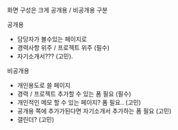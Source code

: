 화면 구성은 크게
공개용 / 비공개용 구분

공개용
 - 담당자가 볼수있는 페이지로
 - 경력사항 위주 / 프로젝트 위주 (필수)
 - 자기소개서??? (고민).

비공개용
 - 개인용도로 쓸 페이지
 - 경력 / 프로젝트 추가할 수 있는 폼 필요 (필수)
 - 개인적인 메모 할 수 있는 페이지? 폼 필요.. (고민)
 - 공개용 쪽에 추가가된다면 자기소개서 추가하는 폼 필요 (고민)
 - 갤린더? (고민)



